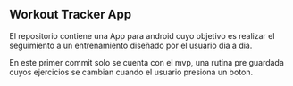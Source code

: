 ## Workout Tracker App

El repositorio contiene una App para android cuyo objetivo es realizar el seguimiento a un entrenamiento diseñado por el usuario dia a dia.

En este primer commit solo se cuenta con el mvp, una rutina pre guardada cuyos ejercicios se cambian cuando el usuario presiona un boton.
